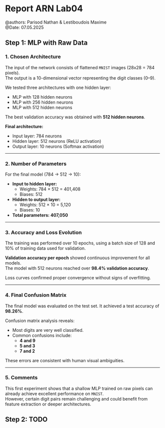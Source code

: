 # Report ARN Lab04

@authors: Parisod Nathan & Lestiboudois Maxime </br>
@Date: 07.05.2025

## Step 1: MLP with Raw Data

### 1. Chosen Architecture

The input of the network consists of flattened `MNIST` images (28x28 = 784 pixels).  
The output is a 10-dimensional vector representing the digit classes (0–9).

We tested three architectures with one hidden layer:

- MLP with 128 hidden neurons
- MLP with 256 hidden neurons
- MLP with 512 hidden neurons

The best validation accuracy was obtained with **512 hidden neurons**.

**Final architecture:**

- Input layer: 784 neurons
- Hidden layer: 512 neurons (ReLU activation)
- Output layer: 10 neurons (Softmax activation)

---

### 2. Number of Parameters

For the final model (784 → 512 → 10):

- **Input to hidden layer:**
  - Weights: 784 × 512 = 401,408
  - Biases: 512
- **Hidden to output layer:**
  - Weights: 512 × 10 = 5,120
  - Biases: 10
- **Total parameters: 407,050**

---

### 3. Accuracy and Loss Evolution

The training was performed over 10 epochs, using a batch size of 128 and 10% of training data used for validation.

**Validation accuracy per epoch** showed continuous improvement for all models.  
The model with 512 neurons reached over **98.4% validation accuracy**.

Loss curves confirmed proper convergence without signs of overfitting.

---

### 4. Final Confusion Matrix

The final model was evaluated on the test set. It achieved a test accuracy of **98.26%**.

Confusion matrix analysis reveals:

- Most digits are very well classified.
- Common confusions include:
  - **4 and 9**
  - **5 and 3**
  - **7 and 2**

These errors are consistent with human visual ambiguities.

---

### 5. Comments

This first experiment shows that a shallow MLP trained on raw pixels can already achieve excellent performance on `MNIST`.  
However, certain digit pairs remain challenging and could benefit from feature extraction or deeper architectures.

## Step 2: TODO
